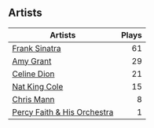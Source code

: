 ## Artists
Artists | Plays 
----- | -----: 
[Frank Sinatra](/artists/frank-sinatra-739) | 61
[Amy Grant](/artists/amy-grant-3053) | 29
[Celine Dion](/artists/celine-dion-39068) | 21
[Nat King Cole](/artists/nat-king-cole-3428) | 15
[Chris Mann](/artists/chris-mann-218333) | 8
[Percy Faith & His Orchestra](/artists/percy-faith-his-orchestra-20216) | 1

